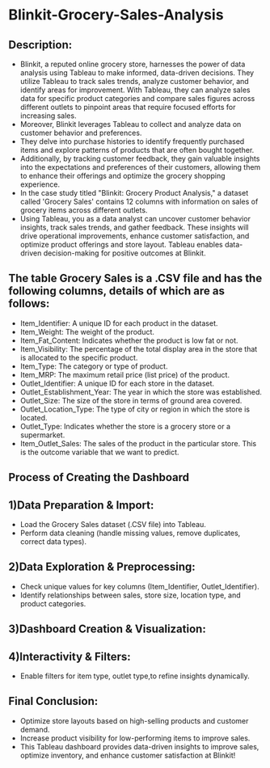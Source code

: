 # Blinkit-Grocery-Sales-Analysis

## Description:

- Blinkit, a reputed online grocery store, harnesses the power of data analysis using Tableau to make informed, data-driven decisions. They utilize Tableau to track sales trends, analyze customer behavior, and identify areas for improvement. With Tableau, they can analyze sales data for specific product categories and compare sales figures across different outlets to pinpoint areas that require focused efforts for increasing sales.
- Moreover, Blinkit leverages Tableau to collect and analyze data on customer behavior and preferences.
- They delve into purchase histories to identify frequently purchased items and explore patterns of products that are often bought together.
-  Additionally, by tracking customer feedback, they gain valuable insights into the expectations and preferences of their customers, allowing them to enhance their offerings and optimize the grocery shopping experience.
- In the case study titled "Blinkit: Grocery Product Analysis," a dataset called 'Grocery Sales' contains 12 columns with information on sales of grocery items across different outlets.
- Using Tableau, you as a data analyst can uncover customer behavior insights, track sales trends, and gather feedback. These insights will drive operational improvements, enhance customer satisfaction, and optimize product offerings and store layout. Tableau enables data-driven decision-making for positive outcomes at Blinkit.

## The table Grocery Sales is a .CSV file and has the following columns, details of which are as follows:

-	Item_Identifier: A unique ID for each product in the dataset.
-	Item_Weight: The weight of the product.
-	Item_Fat_Content: Indicates whether the product is low fat or not.
-	Item_Visibility: The percentage of the total display area in the store that is allocated to the specific product.
-	Item_Type: The category or type of product.
-	Item_MRP: The maximum retail price (list price) of the product.
-	Outlet_Identifier: A unique ID for each store in the dataset.
-	Outlet_Establishment_Year: The year in which the store was established.
-	Outlet_Size: The size of the store in terms of ground area covered.
-	Outlet_Location_Type: The type of city or region in which the store is located.
-	Outlet_Type: Indicates whether the store is a grocery store or a supermarket.
- Item_Outlet_Sales: The sales of the product in the particular store. This is the outcome variable that we want to predict.

## Process of Creating the Dashboard
## 1)Data Preparation & Import:
- Load the Grocery Sales dataset (.CSV file) into Tableau.
- Perform data cleaning (handle missing values, remove duplicates, correct data types).

## 2)Data Exploration & Preprocessing:
- Check unique values for key columns (Item_Identifier, Outlet_Identifier).
- Identify relationships between sales, store size, location type, and product categories.

## 3)Dashboard Creation & Visualization:

## 4)Interactivity & Filters:
- Enable filters for item type, outlet type,to refine insights dynamically.

## Final Conclusion:
- Optimize store layouts based on high-selling products and customer demand.
- Increase product visibility for low-performing items to improve sales.
- This Tableau dashboard provides data-driven insights to improve sales, optimize inventory, and enhance customer satisfaction at Blinkit!







